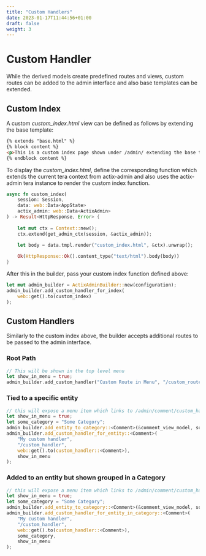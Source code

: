 ```yaml
---
title: "Custom Handlers"
date: 2023-01-17T11:44:56+01:00
draft: false
weight: 3
---
```


# Custom Handler

While the derived models create predefined routes and views, custom routes can be added to the admin interface and also base templates can be extended.

## Custom Index

A custom *custom_index.html* view can be defined as follows by extending the base template:
```html
{% extends "base.html" %}
{% block content %}
<p>This is a custom index page shown under /admin/ extending the base template<p>
{% endblock content %}
```

To display the *custom_index.html*, define the corresponding function which extends the current tera context from actix-admin and also uses the actix-admin tera instance to render the custom index function.

```rust
async fn custom_index(
    session: Session,
    data: web::Data<AppState>
    actix_admin: web::Data<ActixAdmin>
) -> Result<HttpResponse, Error> {
    
    let mut ctx = Context::new();
    ctx.extend(get_admin_ctx(session, &actix_admin));

    let body = data.tmpl.render("custom_index.html", &ctx).unwrap();
    
    Ok(HttpResponse::Ok().content_type("text/html").body(body))
}
```

After this in the builder, pass your custom index function defined above:
```rust
let mut admin_builder = ActixAdminBuilder::new(configuration);
admin_builder.add_custom_handler_for_index(
    web::get().to(custom_index)
);
```

## Custom Handlers

Similarly to the custom index above, the builder accepts additional routes to be passed to the admin interface.

### Root Path
```rust
// This will be shown in the top level menu
let show_in_menu = true;
admin_builder.add_custom_handler("Custom Route in Menu", "/custom_route_in_menu", web::get().to(custom_index), show_in_menu); 
```

### Tied to a specific entity
```rust
// this will expose a menu item which links to /admin/comment/custom_handler and is shown in the NavBar menu
let show_in_menu = true;
let some_category = "Some Category";
admin_builder.add_entity_to_category::<Comment>(&comment_view_model, some_category);
admin_builder.add_custom_handler_for_entity::<Comment>(
    "My custom handler",
    "/custom_handler", 
    web::get().to(custom_handler::<Comment>),
    show_in_menu
);
```

### Added to an entity but shown grouped in a Category
```rust
// this will expose a menu item which links to /admin/comment/custom_handler and is shown in the NavBar menu in the group "Some Category"
let show_in_menu = true;
let some_category = "Some Category";
admin_builder.add_entity_to_category::<Comment>(&comment_view_model, some_category);
admin_builder.add_custom_handler_for_entity_in_category::<Comment>(
    "My custom handler",
    "/custom_handler", 
    web::get().to(custom_handler::<Comment>),
    some_category,
    show_in_menu
);
```
